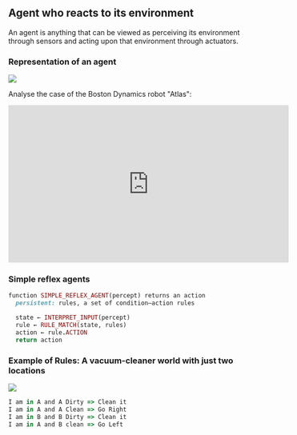 
## Agent who reacts to its environment

An agent is anything that can be viewed as perceiving its environment through sensors and
acting upon that environment through actuators.

### Representation of an agent
<img src="https://upload.wikimedia.org/wikipedia/commons/thumb/3/3f/IntelligentAgent-SimpleReflex.png/408px-IntelligentAgent-SimpleReflex.png">

Analyse the case of the Boston Dynamics robot "Atlas":
<iframe width="560" height="315" src="https://www.youtube.com/embed/fRj34o4hN4I" frameborder="0" gesture="media" allow="encrypted-media" allowfullscreen></iframe>

###  Simple reflex agents
```ruby
function SIMPLE_REFLEX_AGENT(percept) returns an action
  persistent: rules, a set of condition–action rules

  state ← INTERPRET_INPUT(percept)
  rule ← RULE_MATCH(state, rules)
  action ← rule.ACTION
  return action
```

### Example of Rules: A vacuum-cleaner world with just two locations
<img src="https://3.bp.blogspot.com/-awZN_dv2vLI/VsVcMux__HI/AAAAAAAAAF0/-1ZRtzWXu9A/s1600/fig03.02.gif">

```javascript
I am in A and A Dirty => Clean it
I am in A and A Clean => Go Right
I am in B and B Dirty => Clean it
I am in A and B clean => Go Left
```

